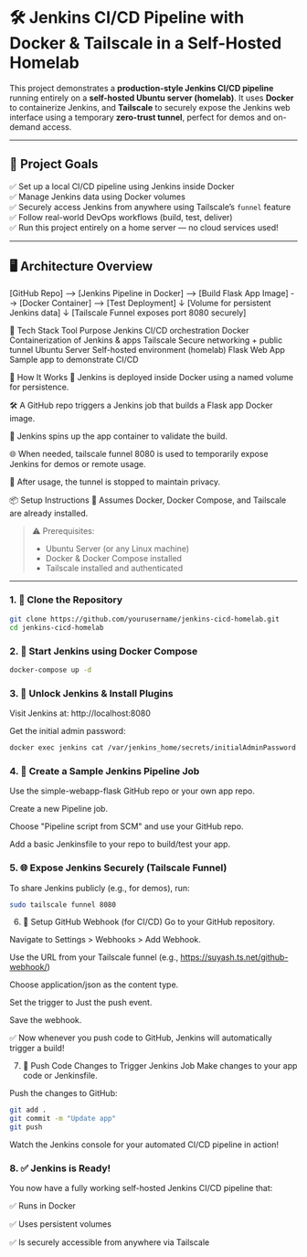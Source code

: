 # 🛠️ Jenkins CI/CD Pipeline with Docker & Tailscale in a Self-Hosted Homelab

This project demonstrates a **production-style Jenkins CI/CD pipeline** running entirely on a **self-hosted Ubuntu server (homelab)**. It uses **Docker** to containerize Jenkins, and **Tailscale** to securely expose the Jenkins web interface using a temporary **zero-trust tunnel**, perfect for demos and on-demand access.

---

## 📌 Project Goals

✅ Set up a local CI/CD pipeline using Jenkins inside Docker  
✅ Manage Jenkins data using Docker volumes  
✅ Securely access Jenkins from anywhere using Tailscale’s `funnel` feature  
✅ Follow real-world DevOps workflows (build, test, deliver)  
✅ Run this project entirely on a home server — no cloud services used!

---

## 🖥️ Architecture Overview


[GitHub Repo] --> [Jenkins Pipeline in Docker] --> [Build Flask App Image] --> [Docker Container] --> [Test Deployment]
                                                    ↓
                                       [Volume for persistent Jenkins data]
                                                    ↓
                                    [Tailscale Funnel exposes port 8080 securely]

🔧 Tech Stack
Tool            	Purpose
Jenkins	            CI/CD orchestration
Docker	            Containerization of Jenkins & apps
Tailscale	        Secure networking + public tunnel
Ubuntu Server	    Self-hosted environment (homelab)
Flask Web App	    Sample app to demonstrate CI/CD



🚀 How It Works
🐳 Jenkins is deployed inside Docker using a named volume for persistence.

🛠️ A GitHub repo triggers a Jenkins job that builds a Flask app Docker image.

🧪 Jenkins spins up the app container to validate the build.

🌐 When needed, tailscale funnel 8080 is used to temporarily expose Jenkins for demos or remote usage.

🔐 After usage, the tunnel is stopped to maintain privacy.



📦 Setup Instructions
📌 Assumes Docker, Docker Compose, and Tailscale are already installed.

> ⚠️ Prerequisites:
> - Ubuntu Server (or any Linux machine)
> - Docker & Docker Compose installed
> - Tailscale installed and authenticated

---



### 1. 🔁 Clone the Repository

```bash
git clone https://github.com/yourusername/jenkins-cicd-homelab.git
cd jenkins-cicd-homelab
```



### 2. 🐳 Start Jenkins using Docker Compose

```bash
docker-compose up -d
```



### 3. 🔐 Unlock Jenkins & Install Plugins
Visit Jenkins at: http://localhost:8080

Get the initial admin password:

```bash
docker exec jenkins cat /var/jenkins_home/secrets/initialAdminPassword
```



### 4. 📂 Create a Sample Jenkins Pipeline Job
Use the simple-webapp-flask GitHub repo or your own app repo.

Create a new Pipeline job.

Choose "Pipeline script from SCM" and use your GitHub repo.

Add a basic Jenkinsfile to your repo to build/test your app.



### 5. 🌐 Expose Jenkins Securely (Tailscale Funnel)
To share Jenkins publicly (e.g., for demos), run:

```bash
sudo tailscale funnel 8080
```



6. 🔁 Setup GitHub Webhook (for CI/CD)
Go to your GitHub repository.

Navigate to Settings > Webhooks > Add Webhook.

Use the URL from your Tailscale funnel (e.g., https://suyash.ts.net/github-webhook/)

Choose application/json as the content type.

Set the trigger to Just the push event.

Save the webhook.

✅ Now whenever you push code to GitHub, Jenkins will automatically trigger a build!



7. 🚀 Push Code Changes to Trigger Jenkins Job
Make changes to your app code or Jenkinsfile.

Push the changes to GitHub:

```bash
git add .
git commit -m "Update app"
git push
```

Watch the Jenkins console for your automated CI/CD pipeline in action!



### 8. ✅ Jenkins is Ready!
You now have a fully working self-hosted Jenkins CI/CD pipeline that:

✅ Runs in Docker

✅ Uses persistent volumes

✅ Is securely accessible from anywhere via Tailscale
